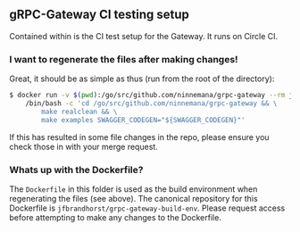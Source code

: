 ## gRPC-Gateway CI testing setup

Contained within is the CI test setup for the Gateway. It runs on Circle CI.

### I want to regenerate the files after making changes!

Great, it should be as simple as thus (run from the root of the directory):

```bash
$ docker run -v $(pwd):/go/src/github.com/ninnemana/grpc-gateway --rm jfbrandhorst/grpc-gateway-build-env:1.13 \
    /bin/bash -c 'cd /go/src/github.com/ninnemana/grpc-gateway && \
        make realclean && \
        make examples SWAGGER_CODEGEN="${SWAGGER_CODEGEN}"'
```

If this has resulted in some file changes in the repo, please ensure you check those in with your merge request.

### Whats up with the Dockerfile?

The `Dockerfile` in this folder is used as the build environment when regenerating the files (see above).
The canonical repository for this Dockerfile is `jfbrandhorst/grpc-gateway-build-env`. Please request access
before attempting to make any changes to the Dockerfile.
